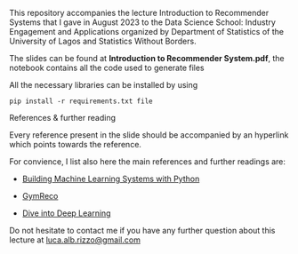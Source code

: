 This repository accompanies the lecture Introduction to Recommender Systems that I gave in August 2023 to the Data Science School: Industry Engagement 
and Applications organized by Department of Statistics of the University of Lagos and Statistics Without Borders.

The slides can be found at **Introduction to Recommender System.pdf**, the notebook contains all the code used to generate files

All the necessary libraries can be installed by using
```
pip install -r requirements.txt file 
```


References & further reading

Every reference present in the slide should be accompanied by an hyperlink which points towards the reference.

For convience, I list also here the main references and further readings are:

- [Building Machine Learning Systems with Python](https://freecomputerbooks.com/Building-Machine-Learning-Systems-with-Python.html)

- [GymReco](https://github.com/criteo-research/reco-gym)

- [Dive into Deep Learning](https://www.d2l.ai/index.html)

Do not hesitate to contact me if you have any further question about this lecture at luca.alb.rizzo@gmail.com
